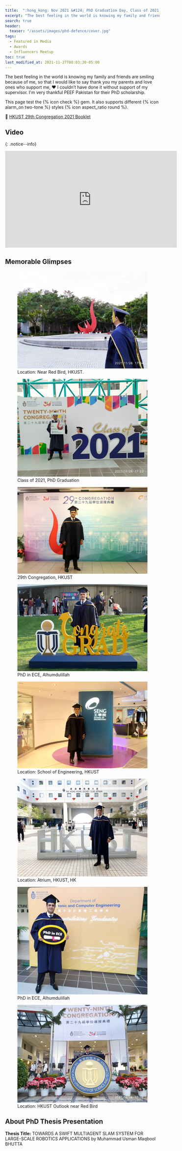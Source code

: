 ```yaml
---
title:  ":hong_kong: Nov 2021 &#124; PhD Graduation Day, Class of 2021, HKUST 29th Congregation."
excerpt: "The best feeling in the world is knowing my family and friends are smiling because of me."
search: true
header:
  teaser: "/assets/images/phd-defence/cover.jpg"
tags: 
  - Featured in Media
  - Awards
  - Influencers Meetup
toc: true
last_modified_at: 2021-11-27T08:03:30-05:00
---
```


The best feeling in the world is knowing my family and friends are smiling because of me, so that I would like to say thank you my parents and love ones who support me, ♥️ I couldn’t have done it without support of my supervisor. I'm very thankful PEEF Pakistan for their PhD scholarship.

This page test the {% icon check %} gem. It also supports different {% icon alarm_on two-tone %} styles {% icon aspect_ratio round %}.

📁 [HKUST 29th Congregation 2021 Booklet](/assets/pdf/HKUST_29th_Congregation_2021.pdf)

## Video 

{: .notice--info}
<iframe width="560" height="315" src="https://www.youtube.com/embed/yW5PbaFcnSc" frameborder="0" allow="autoplay; encrypted-media" allowfullscreen></iframe>



## Memorable Glimpses 

<figure>
    <a href="/assets/images/phd-defence/grad4.jpg"><img src="/assets/images/phd-defence/grad4.jpg"></a>
    <figcaption>Location: Near Red Bird, HKUST.</figcaption>
</figure>

<figure>
    <a href="/assets/images/phd-defence/grad7.jpg"><img src="/assets/images/phd-defence/grad7.jpg"></a>
    <figcaption>Class of 2021, PhD Graduation</figcaption>
</figure>

<figure>
    <a href="/assets/images/phd-defence/grad8.jpg"><img src="/assets/images/phd-defence/grad8.jpg"></a>
    <figcaption>29th Congregation, HKUST</figcaption>
</figure>

<figure>
    <a href="/assets/images/phd-defence/grad9.jpg"><img src="/assets/images/phd-defence/grad9.jpg"></a>
    <figcaption>PhD in ECE, Alhumdulillah</figcaption>
</figure>

<figure>
    <a href="/assets/images/phd-defence/grad1.jpg"><img src="/assets/images/phd-defence/grad1.jpg"></a>
    <figcaption>Location: School of Engineering, HKUST</figcaption>
</figure>

<figure>
    <a href="/assets/images/phd-defence/grad2.jpg"><img src="/assets/images/phd-defence/grad2.jpg"></a>
    <figcaption>Location: Atrium, HKUST, HK</figcaption>
</figure>

<figure>
    <a href="/assets/images/phd-defence/grad3.jpg"><img src="/assets/images/phd-defence/grad3.jpg"></a>
    <figcaption>PhD in ECE, Alhumdulillah</figcaption>
</figure>



<figure>
    <a href="/assets/images/phd-defence/pic2.jpg"><img src="/assets/images/phd-defence/grad5.jpg"></a>
    <figcaption>Location: HKUST Outlook near Red Bird</figcaption>
</figure>



## About PhD Thesis Presentation

**Thesis Title:**
TOWARDS A SWIFT MULTIAGENT SLAM SYSTEM FOR LARGE-SCALE ROBOTICS APPLICATIONS
by
Muhammad Usman Maqbool BHUTTA

